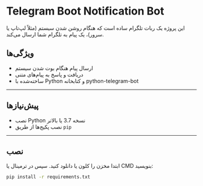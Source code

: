 # Telegram Boot Notification Bot

این پروژه یک ربات تلگرام ساده است که هنگام روشن شدن سیستم (مثلاً لپ‌تاپ یا سرور)، یک پیام به تلگرام شما ارسال می‌کند.

## ویژگی‌ها

- ارسال پیام هنگام بوت شدن سیستم
- دریافت و پاسخ به پیام‌های متنی
- ساخته‌شده با Python و کتابخانه python-telegram-bot

---

## پیش‌نیازها

- نصب Python نسخه 3.7 یا بالاتر
- نصب پکیج‌ها از طریق `pip`

---

## نصب

ابتدا مخزن را کلون یا دانلود کنید. سپس در ترمینال یا CMD بنویسید:

```bash
pip install -r requirements.txt
